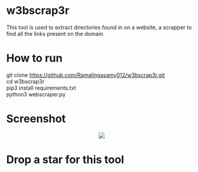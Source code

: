 # w3bscrap3r
This tool is used to extract directories found in on a website, a scrapper to find all the links present on the domain.

# How to run
 git clone https://github.com/Ramalingasamy012/w3bscrap3r.git<br/>
 cd w3bscrap3r<br/>
 pip3 install requirements.txt<br/>
 python3 webscraper.py<br/>
 # Screenshot
 <p align="center">
  <img src="https://github.com/Ramalingasamy012/w3bscrap3r/blob/main/sc.png" >
</p>

# Drop a star for this tool 
